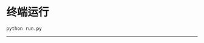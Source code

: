 # 终端运行

```shell
python run.py
```
*****************************************************************************************************************************************************************************************************************************************************************************************************************************************************************************************************************************************************************************************************************************************************************************************************************************************************************************************************************************************************************************************************************************************************************************************************************************************************************************************************************************************************************************